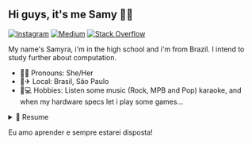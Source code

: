 ## Hi guys, it's me Samy 🤙🍃

[![Instagram](https://img.shields.io/badge/Instagram-E4405F?style=flat-square&logo=instagram&logoColor=white)](https://www.instagram.com/samy.fs2/)    [![Medium](https://img.shields.io/badge/Medium-12100E?style=flat-square&logo=Medium&logoColor=white)](https://medium.com/@samynandes/about)     [![Stack Overflow](https://img.shields.io/badge/StackOverflow-FE7A16?style=flat-square&logo=Stack-Overflow&logoColor=white)](https://stackoverflow.com/users/story/15001992?newreg=eb32514aa0c045568850344b70b202b4&_=1) 

My name's Samyra, i'm in the high school and i'm from Brazil. I intend to study further about computation.
* 💁‍♀️ Pronouns: She/Her 
* 🏡✈ Local: Brasil, São Paulo 
* 🎨💻 Hobbies: Listen some music (Rock, MPB and Pop) karaoke, and when my hardware specs let i play some games...
     
<details><summary>📕 Resume</summary>

   
## Formation
* 📍 **Etec de Guarulhos**\
       📖 **Desenvolvimento de Sistemas**\
       📆  2024 - 2026
* 📍 **SENAI Hermenegildo Campos de Almeida**\
       📖 **Eletricista de Manutenção Eletroeletrônica**\
       📆 2024 - 2025
</details>


Eu amo aprender e sempre estarei disposta!
                           
